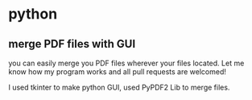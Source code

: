 # python

<h2>merge PDF files with GUI</h2>

you can easily merge you PDF files wherever your files located.
Let me know how my program works and all pull requests are welcomed!

I used tkinter to make python GUI, used PyPDF2 Lib to merge files.
